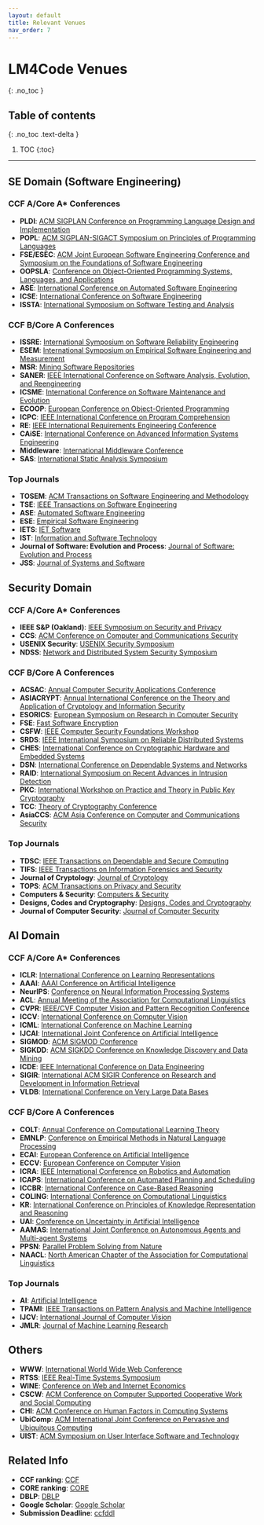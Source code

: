 ```yaml
---
layout: default
title: Relevant Venues
nav_order: 7
---
```

# LM4Code Venues
{: .no_toc }

## Table of contents
{: .no_toc .text-delta }

1. TOC
{:toc}

---



## SE Domain (Software Engineering)

### CCF A/Core A* Conferences
- **PLDI**: [ACM SIGPLAN Conference on Programming Language Design and Implementation](https://dblp.org/db/conf/pldi/)
- **POPL**: [ACM SIGPLAN-SIGACT Symposium on Principles of Programming Languages](https://dblp.org/db/conf/popl/)
- **FSE/ESEC**: [ACM Joint European Software Engineering Conference and Symposium on the Foundations of Software Engineering](https://dblp.org/db/conf/sigsoft/)
- **OOPSLA**: [Conference on Object-Oriented Programming Systems, Languages, and Applications](https://dblp.org/db/conf/oopsla/)
- **ASE**: [International Conference on Automated Software Engineering](https://dblp.org/db/conf/kbse/)
- **ICSE**: [International Conference on Software Engineering](https://dblp.org/db/conf/icse/)
- **ISSTA**: [International Symposium on Software Testing and Analysis](https://dblp.org/db/conf/issta/index.html)

### CCF B/Core A Conferences
- **ISSRE**: [International Symposium on Software Reliability Engineering](https://dblp.org/db/conf/issre/index.html)
- **ESEM**: [International Symposium on Empirical Software Engineering and Measurement](https://dblp.org/db/conf/esem/)
- **MSR**: [Mining Software Repositories](https://dblp.org/db/conf/msr/)
- **SANER**: [IEEE International Conference on Software Analysis, Evolution, and Reengineering](https://dblp.org/db/conf/wcre/)
- **ICSME**: [International Conference on Software Maintenance and Evolution](https://dblp.org/db/conf/icsm/)
- **ECOOP**: [European Conference on Object-Oriented Programming](https://dblp.org/db/conf/ecoop/)
- **ICPC**: [IEEE International Conference on Program Comprehension](https://dblp.org/db/conf/iwpc/)
- **RE**: [IEEE International Requirements Engineering Conference](https://dblp.org/db/conf/re/)
- **CAiSE**: [International Conference on Advanced Information Systems Engineering](https://dblp.org/db/conf/caise/)
- **Middleware**: [International Middleware Conference](https://dblp.org/db/conf/middleware/)
- **SAS**: [International Static Analysis Symposium](https://dblp.org/db/conf/sas/)


### Top Journals
- **TOSEM**: [ACM Transactions on Software Engineering and Methodology](https://dblp.org/db/journals/tosem/)
- **TSE**: [IEEE Transactions on Software Engineering](https://dblp.org/db/journals/tse/)
- **ASE**: [Automated Software Engineering](https://dblp.org/db/journals/ase/)
- **ESE**: [Empirical Software Engineering](https://dblp.org/db/journals/ese/)
- **IETS**: [IET Software](https://dblp.org/db/journals/iet-sen/)
- **IST**: [Information and Software Technology](https://dblp.org/db/journals/infsof/)
- **Journal of Software: Evolution and Process**: [Journal of Software: Evolution and Process](https://dblp.org/db/journals/smr/)
- **JSS**: [Journal of Systems and Software](https://dblp.org/db/journals/jss/)


## Security Domain

### CCF A/Core A* Conferences
- **IEEE S&P (Oakland)**: [IEEE Symposium on Security and Privacy](https://dblp.org/db/conf/sp/index.html)
- **CCS**: [ACM Conference on Computer and Communications Security](https://dblp.org/db/conf/ccs/index.html)
- **USENIX Security**: [USENIX Security Symposium](https://dblp.org/db/conf/uss/index.html)
- **NDSS**: [Network and Distributed System Security Symposium](https://dblp.org/db/conf/ndss/index.html)

### CCF B/Core A Conferences
- **ACSAC**: [Annual Computer Security Applications Conference](https://dblp.org/db/conf/acsac/)
- **ASIACRYPT**: [Annual International Conference on the Theory and Application of Cryptology and Information Security](https://dblp.org/db/conf/asiacrypt/)
- **ESORICS**: [European Symposium on Research in Computer Security](https://dblp.org/db/conf/esorics/)
- **FSE**: [Fast Software Encryption](https://dblp.org/db/conf/fse/)
- **CSFW**: [IEEE Computer Security Foundations Workshop](https://dblp.org/db/conf/csfw/)
- **SRDS**: [IEEE International Symposium on Reliable Distributed Systems](https://dblp.org/db/conf/srds/)
- **CHES**: [International Conference on Cryptographic Hardware and Embedded Systems](https://dblp.org/db/conf/ches/)
- **DSN**: [International Conference on Dependable Systems and Networks](https://dblp.org/db/conf/dsn/)
- **RAID**: [International Symposium on Recent Advances in Intrusion Detection](https://dblp.org/db/conf/raid/)
- **PKC**: [International Workshop on Practice and Theory in Public Key Cryptography](https://dblp.org/db/conf/pkc/)
- **TCC**: [Theory of Cryptography Conference](https://dblp.org/db/conf/tcc/)
- **AsiaCCS**: [ACM Asia Conference on Computer and Communications Security](https://dblp.org/db/conf/ccs/)

### Top Journals
- **TDSC**: [IEEE Transactions on Dependable and Secure Computing](https://dblp.org/db/journals/tdsc/)
- **TIFS**: [IEEE Transactions on Information Forensics and Security](https://dblp.org/db/journals/tifs/)
- **Journal of Cryptology**: [Journal of Cryptology](https://dblp.org/db/journals/joc/)
- **TOPS**: [ACM Transactions on Privacy and Security](https://dblp.org/db/journals/tissec/)
- **Computers & Security**: [Computers & Security](https://dblp.org/db/journals/compsec/)
- **Designs, Codes and Cryptography**: [Designs, Codes and Cryptography](https://dblp.org/db/journals/dcc/)
- **Journal of Computer Security**: [Journal of Computer Security](https://dblp.org/db/journals/jcs/)

## AI Domain
### CCF A/Core A* Conferences
- **ICLR**: [International Conference on Learning Representations](https://dblp.org/db/conf/iclr/index.html)
- **AAAI**: [AAAI Conference on Artificial Intelligence](https://dblp.org/db/conf/aaai/)
- **NeurIPS**: [Conference on Neural Information Processing Systems](https://dblp.org/db/conf/nips/)
- **ACL**: [Annual Meeting of the Association for Computational Linguistics](https://dblp.org/db/conf/acl/)
- **CVPR**: [IEEE/CVF Computer Vision and Pattern Recognition Conference](https://dblp.org/db/conf/cvpr/)
- **ICCV**: [International Conference on Computer Vision](https://dblp.org/db/conf/iccv/)
- **ICML**: [International Conference on Machine Learning](https://dblp.org/db/conf/icml/)
- **IJCAI**: [International Joint Conference on Artificial Intelligence](https://dblp.org/db/conf/ijcai/)
- **SIGMOD**: [ACM SIGMOD Conference](https://dblp.org/db/conf/sigmod/)
- **SIGKDD**: [ACM SIGKDD Conference on Knowledge Discovery and Data Mining](https://dblp.org/db/conf/kdd/)
- **ICDE**: [IEEE International Conference on Data Engineering](https://dblp.org/db/conf/icde/)
- **SIGIR**: [International ACM SIGIR Conference on Research and Development in Information Retrieval](https://dblp.org/db/conf/sigir/)
- **VLDB**: [International Conference on Very Large Data Bases](https://dblp.org/db/conf/vldb/)

### CCF B/Core A Conferences
- **COLT**: [Annual Conference on Computational Learning Theory](https://dblp.org/db/conf/colt/)
- **EMNLP**: [Conference on Empirical Methods in Natural Language Processing](https://dblp.org/db/conf/emnlp/)
- **ECAI**: [European Conference on Artificial Intelligence](https://dblp.org/db/conf/ecai/)
- **ECCV**: [European Conference on Computer Vision](https://dblp.org/db/conf/eccv/)
- **ICRA**: [IEEE International Conference on Robotics and Automation](https://dblp.org/db/conf/icra/)
- **ICAPS**: [International Conference on Automated Planning and Scheduling](https://dblp.org/db/conf/aips/)
- **ICCBR**: [International Conference on Case-Based Reasoning](https://dblp.org/db/conf/iccbr/)
- **COLING**: [International Conference on Computational Linguistics](https://dblp.org/db/conf/coling/)
- **KR**: [International Conference on Principles of Knowledge Representation and Reasoning](https://dblp.org/db/conf/kr/)
- **UAI**: [Conference on Uncertainty in Artificial Intelligence](https://dblp.org/db/conf/uai/)
- **AAMAS**: [International Joint Conference on Autonomous Agents and Multi-agent Systems](https://dblp.org/db/conf/atal/)
- **PPSN**: [Parallel Problem Solving from Nature](https://dblp.org/db/conf/ppsn/)
- **NAACL**: [North American Chapter of the Association for Computational Linguistics](https://dblp.org/db/conf/naacl/)


### Top Journals
- **AI**: [Artificial Intelligence](https://dblp.org/db/journals/ai/)
- **TPAMI**: [IEEE Transactions on Pattern Analysis and Machine Intelligence](https://dblp.org/db/journals/pami/)
- **IJCV**: [International Journal of Computer Vision](https://dblp.org/db/journals/ijcv/)
- **JMLR**: [Journal of Machine Learning Research](https://dblp.org/db/journals/jmlr/)

## Others
- **WWW**: [International World Wide Web Conference](https://dblp.org/db/conf/www/)
- **RTSS**: [IEEE Real-Time Systems Symposium](https://dblp.org/db/conf/rtss/)
- **WINE**: [Conference on Web and Internet Economics](https://dblp.org/db/conf/wine/)
- **CSCW**: [ACM Conference on Computer Supported Cooperative Work and Social Computing](https://dblp.org/db/conf/cscw/)
- **CHI**: [ACM Conference on Human Factors in Computing Systems](https://dblp.org/db/conf/chi/)
- **UbiComp**: [ACM International Joint Conference on Pervasive and Ubiquitous Computing](https://dblp.org/db/conf/huc/)
- **UIST**: [ACM Symposium on User Interface Software and Technology](https://dblp.org/db/conf/uist/)

## Related Info
- **CCF ranking**: [CCF](https://www.ccf.org.cn/Academic_Evaluation/By_category/)
- **CORE ranking**: [CORE](http://www.core.edu.au/conference-portal)
- **DBLP**: [DBLP](https://dblp.org/)
- **Google Scholar**: [Google Scholar](https://scholar.google.com/)
- **Submission Deadline**: [ccfddl](https://ccfddl.github.io/)
